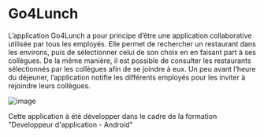 # Go4Lunch
L’application Go4Lunch a pour principe d’être une application
collaborative utilisée par tous les employés. Elle permet de rechercher un
restaurant dans les environs, puis de sélectionner celui de son choix en en
faisant part à ses collègues. De la même manière, il est possible de
consulter les restaurants sélectionnés par les collègues afin de se joindre à
eux. Un peu avant l’heure du déjeuner, l’application notifie les différents
employés pour les inviter à rejoindre leurs collègues.

![image](https://user-images.githubusercontent.com/18612049/158428117-2f420687-d52c-476e-8813-dde4df9569f3.png)


Cette application à été développer dans le cadre de la formation "Developpeur d'application - Android"
